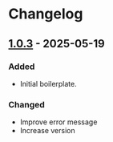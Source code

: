 # Changelog

## [1.0.3] - 2025-05-19

### Added

- Initial boilerplate.

### Changed

- Improve error message
- Increase version

[1.0.3]: https://github.com/ggsuite/gg_golden/tag/%tag
